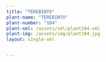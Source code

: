 ```yaml
---
title: "TEREBINTO"
plant-name: "TEREBINTO"
plant-number: "104"
plant-xml: /assets/xml/plant104.xml
plant-img: /assets/img/plant104.jpg
layout: single-xml


---
```

